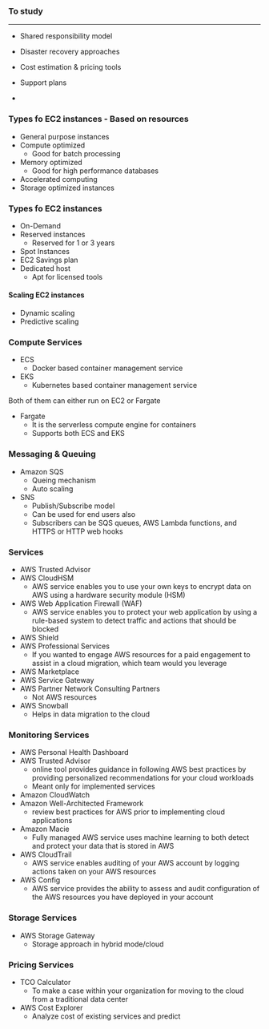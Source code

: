 ### To study
---
- Shared responsibility model
- Disaster recovery approaches
- Cost estimation & pricing tools

- Support plans
-

### Types fo EC2 instances - Based on resources
- General purpose instances
- Compute optimized
  - Good for batch processing 
- Memory optimized
  - Good for high performance databases
- Accelerated computing
- Storage optimized instances

### Types fo EC2 instances
- On-Demand
- Reserved instances
  - Reserved for 1 or 3 years
- Spot Instances
- EC2 Savings plan
- Dedicated host
  - Apt for licensed tools

#### Scaling EC2 instances
- Dynamic scaling
- Predictive scaling

### Compute Services
- ECS 
  - Docker based container management service   
- EKS
  - Kubernetes based container management service 

Both of them can either run on EC2 or Fargate

- Fargate
  - It is the serverless compute engine for containers
  - Supports both ECS and EKS

### Messaging & Queuing
- Amazon SQS
  - Queing mechanism
  - Auto scaling  
- SNS
  - Publish/Subscribe model
  - Can be used for end users also
  - Subscribers can be SQS queues, AWS Lambda functions, and HTTPS or HTTP web hooks

  
### Services
- AWS Trusted Advisor
- AWS CloudHSM
  - AWS service enables you to use your own keys to encrypt data on AWS using a hardware security module (HSM)
- AWS Web Application Firewall (WAF)
  - AWS service enables you to protect your web application by using a rule-based system to detect traffic and actions that should be blocked
- AWS Shield
- AWS Professional Services
  - If you wanted to engage AWS resources for a paid engagement to assist in a cloud migration, which team would you leverage  
- AWS Marketplace
- AWS Service Gateway
- AWS Partner Network Consulting Partners
    - Not AWS resources  
- AWS Snowball
    - Helps in data migration to the cloud



### Monitoring Services
- AWS Personal Health Dashboard
- AWS Trusted Advisor
    - online tool provides guidance in following AWS best practices by providing personalized recommendations for your cloud workloads
    - Meant only for implemented services
- Amazon CloudWatch
- Amazon Well-Architected Framework
    -  review best practices for AWS prior to implementing cloud applications
- Amazon Macie
    - Fully managed AWS service uses machine learning to both detect and protect your data that is stored in AWS
- AWS CloudTrail
    - AWS service enables auditing of your AWS account by logging actions taken on your AWS resources
- AWS Config
    -   AWS service provides the ability to assess and audit configuration of the AWS resources you have deployed in your account

### Storage Services
- AWS Storage Gateway
  - Storage approach in hybrid mode/cloud

### Pricing Services
- TCO Calculator
  - To make a case within your organization for moving to the cloud from a traditional data center
- AWS Cost Explorer
  - Analyze cost of existing services and predict  
